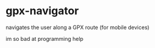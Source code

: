 # gpx-navigator
navigates the user along a GPX route (for mobile devices)

im so bad at programming help
